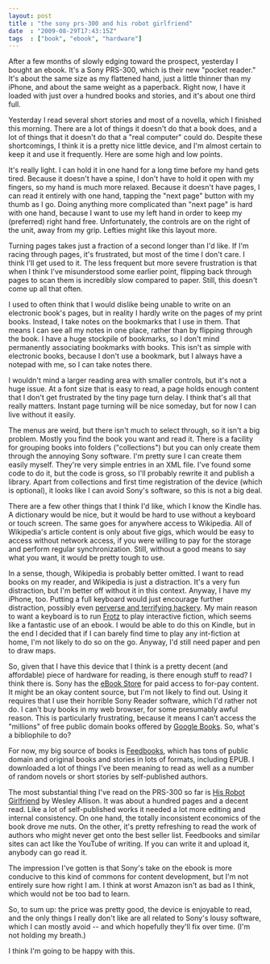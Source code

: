 ```yaml
---
layout: post
title : "the sony prs-300 and his robot girlfriend"
date  : "2009-08-29T17:43:15Z"
tags  : ["book", "ebook", "hardware"]
---
```

After a few months of slowly edging toward the prospect, yesterday I bought an
ebook.  It's a Sony PRS-300, which is their new "pocket reader."  It's about
the same size as my flattened hand, just a little thinner than my iPhone, and
about the same weight as a paperback.  Right now, I have it loaded with just
over a hundred books and stories, and it's about one third full.

Yesterday I read several short stories and most of a novella, which I finished
this morning.  There are a lot of things it doesn't do that a book does, and a
lot of things that it doesn't do that a "real computer" could do.  Despite
these shortcomings, I think it is a pretty nice little device, and I'm almost
certain to keep it and use it frequently.  Here are some high and low points.

It's really light.  I can hold it in one hand for a long time before my hand
gets tired.  Because it doesn't have a spine, I don't have to hold it open with
my fingers, so my hand is much more relaxed.  Because it doesn't have pages, I
can read it entirely with one hand, tapping the "next page" button with my
thumb as I go.  Doing anything more complicated than "next page" is hard with
one hand, because I want to use my left hand in order to keep my (preferred)
right hand free.  Unfortunately, the controls are on the right of the unit,
away from my grip.  Lefties might like this layout more.

Turning pages takes just a fraction of a second longer than I'd like.  If I'm
racing through pages, it's frustrated, but most of the time I don't care.  I
think I'll get used to it.  The less frequent but more severe frustration is
that when I think I've misunderstood some earlier point, flipping back through
pages to scan them is incredibly slow compared to paper.  Still, this doesn't
come up all that often.

I used to often think that I would dislike being unable to write on an
electronic book's pages, but in reality I hardly write on the pages of my print
books.  Instead, I take notes on the bookmarks that I use in them.  That means
I can see all my notes in one place, rather than by flipping through the book.
I have a huge stockpile of bookmarks, so I don't mind permanently associating
bookmarks with books.  This isn't as simple with electronic books, because I
don't use a bookmark, but I always have a notepad with me, so I can take notes
there.

I wouldn't mind a larger reading area with smaller controls, but it's not a
huge issue.  At a font size that is easy to read, a page holds enough content
that I don't get frustrated by the tiny page turn delay.  I think that's all
that really matters.  Instant page turning will be nice someday, but for now I
can live without it easily.

The menus are weird, but there isn't much to select through, so it isn't a big
problem.  Mostly you find the book you want and read it.  There is a facility
for grouping books into folders ("collections") but you can only create them
through the annoying Sony software.  I'm pretty sure I can create them easily
myself.  They're very simple entries in an XML file.  I've found some code to
do it, but the code is gross, so I'll probably rewrite it and publish a
library.  Apart from collections and first time registration of the device
(which is optional), it looks like I can avoid Sony's software, so this is not
a big deal.

There are a few other things that I think I'd like, which I know the Kindle
has.  A dictionary would be nice, but it would be hard to use without a
keyboard or touch screen.  The same goes for anywhere access to Wikipedia.  All
of Wikipedia's article content is only about five gigs, which would be easy to
access without network access, if you were willing to pay for the storage and
perform regular synchronization.  Still, without a good means to say what you
want, it would be pretty tough to use.

In a sense, though, Wikipedia is probably better omitted.  I want to read books
on my reader, and Wikipedia is just a distraction.  It's a very fun
distraction, but I'm better off without it in this context.  Anyway, I have my
iPhone, too.  Putting a full keyboard would just encourage further distraction,
possibly even [perverse and terrifying
hackery](http://blog.fsck.com/2009/07/new-kindle-features.html).  My main
reason to want a keyboard is to run [Frotz](http://frotz.sourceforge.net/) to
play interactive fiction, which seems like a fantastic use of an ebook.  I
would be able to do this on Kindle, but in the end I decided that if I can
barely find time to play any int-fiction at home, I'm not likely to do so on
the go.  Anyway, I'd still need paper and pen to draw maps.

So, given that I have this device that I think is a pretty decent (and
affordable) piece of hardware for reading, is there enough stuff to read?  I
think there is.  Sony has the [eBook Store](http://ebookstore.sony.com/) for
paid access to for-pay content.  It might be an okay content source, but I'm
not likely to find out.  Using it requires that I use their horrible Sony
Reader software, which I'd rather not do.  I can't buy books in my web browser,
for some presumably awful reason.  This is particularly frustrating, because it
means I can't access the "millions" of free public domain books offered by
[Google Books](http://books.google.com/).  So, what's a bibliophile to do?

For now, my big source of books is [Feedbooks](http://www.feedbooks.com/),
which has tons of public domain and original books and stories in lots of
formats, including EPUB.  I downloaded a lot of things I've been meaning to
read as well as a number of random novels or short stories by self-published
authors.

The most substantial thing I've read on the PRS-300 so far is [His Robot
Girlfriend](http://feedbooks.com/userbook/5854) by Wesley Allison.  It was
about a hundred pages and a decent read.  Like a lot of self-published works it
needed a lot more editing and internal consistency.  On one hand, the totally
inconsistent economics of the book drove me nuts.  On the other, it's pretty
refreshing to read the work of authors who might never get onto the best
seller list.  Feedbooks and similar sites can act like the YouTube of writing.
If you can write it and upload it, anybody can go read it.

The impression I've gotten is that Sony's take on the ebook is more conducive
to this kind of commons for content development, but I'm not entirely sure how
right I am.  I think at worst Amazon isn't as bad as I think, which would not
be too bad to learn.

So, to sum up:  the price was pretty good, the device is enjoyable to read, and
the only things I really don't like are all related to Sony's lousy software,
which I can mostly avoid -- and which hopefully they'll fix over time.  (I'm
not holding my breath.)

I think I'm going to be happy with this.

